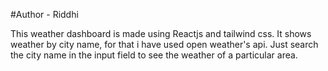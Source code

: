 #Author - Riddhi

This weather dashboard is made using Reactjs and tailwind css. 
It shows weather by city name, for that i have used open weather's api. 
Just search the city name in the input field to see the weather of a particular area.